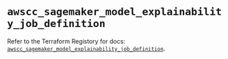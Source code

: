 # `awscc_sagemaker_model_explainability_job_definition`

Refer to the Terraform Registory for docs: [`awscc_sagemaker_model_explainability_job_definition`](https://registry.terraform.io/providers/hashicorp/awscc/0.70.0/docs/resources/sagemaker_model_explainability_job_definition).
